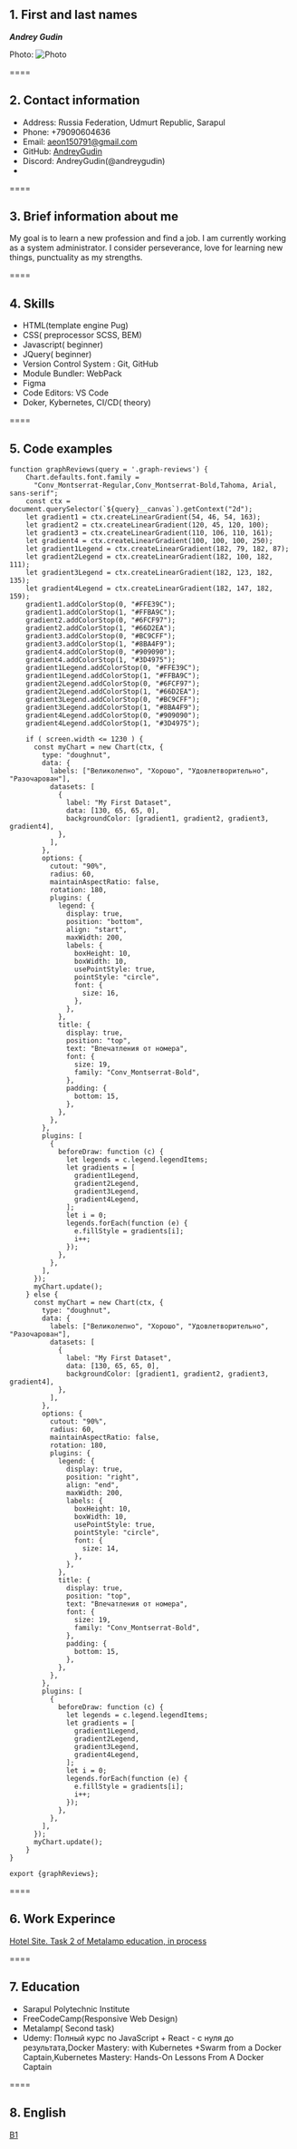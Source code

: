 ## 1. First and last names 

***Andrey Gudin***

  Photo:
  ![Photo](https://lh3.googleusercontent.com/SaINbrs2weTpcwU1zrEERbND9cur2CuO2YU20JMe1-8jnBVecxxNCGeMn0H4WVOKGXQfntrjNDwk-dlpCjFguz0vyzTfuWG2RZZt0s7k6Cmf9dfUbJ5OgQFhezva2SaKvD0WehsCnw9RUV7fi7Rd1UI18NZHH-6AI4seWBxncKkyCf1SjhLyuHwoF3DVu5oh4kTMMeWMUlCcjnBgYCUXTFcaURid10yytSbQnkG1wCDbE0m8Ns0P4K4e6dAzsbKbS9OYeHjizl1DN63t3LRxKMAO4Hzo4iQQiyaA4HgJlCzWJGimfvnIdMErsLq6AAJ-L5SgCDDjH3Shrw-gz1lK2IVbizgOy4ystmOYgmOK7PhNzvbgazAIb1xGk9TDIdpPQjvhwHi0V-L1MuzrSO47ZpmFXaLRs2HbzqbbhuCXFBL4hIUDj_XfwaNfKfn_iI2YwwGIFTy3trpg1s6FOKw58j0uMRemZXGyOkMlKTUtayOtXaijGuk4I1R1d5M5AExj1eERqHN9KhibHJSpZ-M9nd58ouwMjLmeY0z5TkoVCcYlOwk0wX1eHXu2yWi02BOl8LZ0h9tYo9kY-Iql5uyO_S5WsUFUlomb780bElgK9iB9jdQizZzKwrCuCh45DD_-trPb2E7D1GuYAgtoCRd5zpW_fw7PRkcFoz32lzZTE_DEKyujMPF3fqjNrEJ6f86FdTwfbaAH32xJQDS0__kWuDO2=w793-h1057-no?authuser=0)

====

## 2. Contact information
   - Address: Russia Federation, Udmurt Republic, Sarapul
   - Phone: +79090604636
   - Email: aeon150791@gmail.com
   - GitHub: [AndreyGudin](https://github.com/AndreyGudin)
   - Discord: AndreyGudin(@andreygudin)
   - 
====

## 3. Brief information about me
My goal is to learn a new profession and find a job. I am currently working as a system administrator. I consider perseverance, love for learning new things, punctuality as my strengths.

====

## 4. Skills
   - HTML(template engine Pug)
   - CSS( preprocessor SCSS, BEM)
   - Javascript( beginner)
   - JQuery( beginner)
   - Version Control System : Git, GitHub
   - Module Bundler: WebPack
   - Figma
   - Code Editors: VS Code
   - Doker, Kybernetes, CI/CD( theory)

====

## 5. Code examples

```
function graphReviews(query = '.graph-reviews') {
    Chart.defaults.font.family =
      "Conv_Montserrat-Regular,Conv_Montserrat-Bold,Tahoma, Arial, sans-serif";
    const ctx = document.querySelector(`${query}__canvas`).getContext("2d");
    let gradient1 = ctx.createLinearGradient(54, 46, 54, 163);
    let gradient2 = ctx.createLinearGradient(120, 45, 120, 100);
    let gradient3 = ctx.createLinearGradient(110, 106, 110, 161);
    let gradient4 = ctx.createLinearGradient(100, 100, 100, 250);
    let gradient1Legend = ctx.createLinearGradient(182, 79, 182, 87);
    let gradient2Legend = ctx.createLinearGradient(182, 100, 182, 111);
    let gradient3Legend = ctx.createLinearGradient(182, 123, 182, 135);
    let gradient4Legend = ctx.createLinearGradient(182, 147, 182, 159);
    gradient1.addColorStop(0, "#FFE39C");
    gradient1.addColorStop(1, "#FFBA9C");
    gradient2.addColorStop(0, "#6FCF97");
    gradient2.addColorStop(1, "#66D2EA");
    gradient3.addColorStop(0, "#BC9CFF");
    gradient3.addColorStop(1, "#8BA4F9");
    gradient4.addColorStop(0, "#909090");
    gradient4.addColorStop(1, "#3D4975");
    gradient1Legend.addColorStop(0, "#FFE39C");
    gradient1Legend.addColorStop(1, "#FFBA9C");
    gradient2Legend.addColorStop(0, "#6FCF97");
    gradient2Legend.addColorStop(1, "#66D2EA");
    gradient3Legend.addColorStop(0, "#BC9CFF");
    gradient3Legend.addColorStop(1, "#8BA4F9");
    gradient4Legend.addColorStop(0, "#909090");
    gradient4Legend.addColorStop(1, "#3D4975");
    
    if ( screen.width <= 1230 ) {
      const myChart = new Chart(ctx, {
        type: "doughnut",
        data: {
          labels: ["Великолепно", "Хорошо", "Удовлетворительно", "Разочарован"],
          datasets: [
            {
              label: "My First Dataset",
              data: [130, 65, 65, 0],
              backgroundColor: [gradient1, gradient2, gradient3, gradient4],
            },
          ],
        },
        options: {
          cutout: "90%",
          radius: 60,
          maintainAspectRatio: false,
          rotation: 180,
          plugins: {
            legend: {
              display: true,
              position: "bottom",
              align: "start",
              maxWidth: 200,
              labels: {
                boxHeight: 10,
                boxWidth: 10,
                usePointStyle: true,
                pointStyle: "circle",
                font: {
                  size: 16,
                },
              },
            },
            title: {
              display: true,
              position: "top",
              text: "Впечатления от номера",
              font: {
                size: 19,
                family: "Conv_Montserrat-Bold",
              },
              padding: {
                bottom: 15,
              },
            },
          },
        },
        plugins: [
          {
            beforeDraw: function (c) {
              let legends = c.legend.legendItems;
              let gradients = [
                gradient1Legend,
                gradient2Legend,
                gradient3Legend,
                gradient4Legend,
              ];
              let i = 0;
              legends.forEach(function (e) {
                e.fillStyle = gradients[i];
                i++;
              });
            },
          },
        ],
      });
      myChart.update();
    } else {
      const myChart = new Chart(ctx, {
        type: "doughnut",
        data: {
          labels: ["Великолепно", "Хорошо", "Удовлетворительно", "Разочарован"],
          datasets: [
            {
              label: "My First Dataset",
              data: [130, 65, 65, 0],
              backgroundColor: [gradient1, gradient2, gradient3, gradient4],
            },
          ],
        },
        options: {
          cutout: "90%",
          radius: 60,
          maintainAspectRatio: false,
          rotation: 180,
          plugins: {
            legend: {
              display: true,
              position: "right",
              align: "end",
              maxWidth: 200,
              labels: {
                boxHeight: 10,
                boxWidth: 10,
                usePointStyle: true,
                pointStyle: "circle",
                font: {
                  size: 14,
                },
              },
            },
            title: {
              display: true,
              position: "top",
              text: "Впечатления от номера",
              font: {
                size: 19,
                family: "Conv_Montserrat-Bold",
              },
              padding: {
                bottom: 15,
              },
            },
          },
        },
        plugins: [
          {
            beforeDraw: function (c) {
              let legends = c.legend.legendItems;
              let gradients = [
                gradient1Legend,
                gradient2Legend,
                gradient3Legend,
                gradient4Legend,
              ];
              let i = 0;
              legends.forEach(function (e) {
                e.fillStyle = gradients[i];
                i++;
              });
            },
          },
        ],
      });
      myChart.update();
    }
}

export {graphReviews};
```

====

## 6. Work Experince

  [Hotel Site. Task 2 of Metalamp education, in process](https://github.com/AndreyGudin/project-metalamp2)

====

## 7. Education
  - Sarapul Polytechnic Institute
  - FreeCodeCamp(Responsive Web Design)
  - Metalamp( Second task)
  - Udemy: Полный курс по JavaScript + React - с нуля до результата,Docker Mastery: with Kubernetes +Swarm from a Docker Captain,Kubernetes Mastery: Hands-On Lessons From A Docker Captain

====

## 8. English
  [B1](https://examinator.epam.com/Main/PersonalAssignments/323312)
  